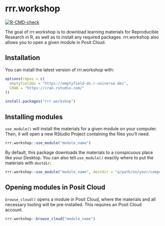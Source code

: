 
<!-- README.md is generated from README.Rmd. Please edit that file -->

# rrr.workshop

<!-- badges: start -->

[![R-CMD-check](https://github.com/emptyfield-ds/rrr.workshop/actions/workflows/R-CMD-check.yaml/badge.svg)](https://github.com/emptyfield-ds/rrr.workshop/actions/workflows/R-CMD-check.yaml)
<!-- badges: end -->

The goal of rrr.workshop is to download learning materials for
Reproducible Research in R, as well as to install any required packages.
rrr.workshop also allows you to open a given module in Posit Cloud.

## Installation

You can install the latest version of rrr.workshop with:

``` r
options(repos = c(
  emptyfieldds = "https://emptyfield-ds.r-universe.dev",
  CRAN = "https://cran.rstudio.com/"
))

install.packages("rrr.workshop")
```

## Installing modules

`use_module()` will install the materials for a given module on your
computer. Then, it will open a new RStudio Project containing the files
you’ll need.

``` r
rrr.workshop::use_module("module_name")
```

By default, this package downloads the materials to a conspicuous place
like your Desktop. You can also tell `use_module()` exactly where to put
the materials with `destdir`:

``` r
rrr.workshop::use_module("module_name", destdir = "a/path/on/your/computer")
```

## Opening modules in Posit Cloud

`browse_cloud()` opens a module in Posit Cloud, where the materials and
all necessary tooling will be pre-installed. This requires an Posit
Cloud account.

``` r
rrr.workshop::browse_cloud("module_name")
```
